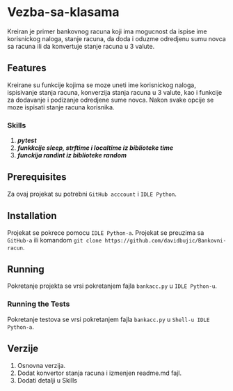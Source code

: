 # Vezba-sa-klasama

Kreiran je primer bankovnog racuna koji ima mogucnost da ispise ime korisnickog naloga, stanje racuna, da doda i oduzme odredjenu sumu novca sa racuna ili da konvertuje stanje racuna u 3 valute.

## Features
Kreirane su funkcije kojima se moze uneti ime korisnickog naloga, ispisivanje stanja racuna, konverzija stanja racuna u 3 valute, kao i funkcije za dodavanje i podizanje odredjene sume novca. Nakon svake opcije se moze ispisati stanje racuna korisnika.

### Skills
1. ***pytest***
2. ***funkkcije sleep, strftime i localtime iz biblioteke time***
3. ***funckija randint iz biblioteke random***

## Prerequisites
Za ovaj projekat su potrebni `GitHub acccount` i `IDLE Python`.

## Installation
Projekat se pokrece pomocu `IDLE Python-a`. Projekat se preuzima sa `GitHub-a` ili komandom `git clone https://github.com/davidbujic/Bankovni-racun`.

## Running
Pokretanje projekta se vrsi pokretanjem fajla `bankacc.py` u `IDLE Python-u`.

### Running the Tests
Pokretanje testova se vrsi pokretanjem fajla `bankacc.py` u `Shell-u IDLE Python-a`.

## Verzije
1. Osnovna verzija.
2. Dodat konvertor stanja racuna i izmenjen readme.md fajl.
3. Dodati detalji u Skills

